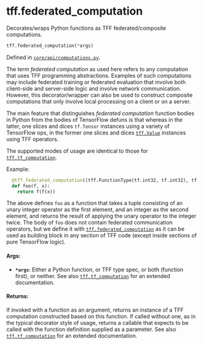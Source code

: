 <div itemscope itemtype="http://developers.google.com/ReferenceObject">
<meta itemprop="name" content="tff.federated_computation" />
<meta itemprop="path" content="Stable" />
</div>

# tff.federated_computation

Decorates/wraps Python functions as TFF federated/composite computations.

```python
tff.federated_computation(*args)
```

Defined in
[`core/api/computations.py`](http://github.com/tensorflow/federated/tree/master/tensorflow_federated/python/core/api/computations.py).

<!-- Placeholder for "Used in" -->

The term *federated computation* as used here refers to any computation that
uses TFF programming abstractions. Examples of such computations may include
federated training or federated evaluation that involve both client-side and
server-side logic and involve network communication. However, this
decorator/wrapper can also be used to construct composite computations that only
involve local processing on a client or on a server.

The main feature that distinguishes *federated computation* function bodies in
Python from the bodies of TensorFlow defuns is that whereas in the latter, one
slices and dices `tf.Tensor` instances using a variety of TensorFlow ops, in the
former one slices and dices <a href="../tff/Value.md"><code>tff.Value</code></a>
instances using TFF operators.

The supported modes of usage are identical to those for
<a href="../tff/tf_computation.md"><code>tff.tf_computation</code></a>.

Example:

```python
  @tff.federated_computation((tff.FunctionType(tf.int32, tf.int32), tf.int32))
  def foo(f, x):
    return f(f(x))
```

The above defines `foo` as a function that takes a tuple consisting of an unary
integer operator as the first element, and an integer as the second element, and
returns the result of applying the unary operator to the integer twice. The body
of `foo` does not contain federated communication operators, but we define it
with
<a href="../tff/federated_computation.md"><code>tff.federated_computation</code></a>
as it can be used as building block in any section of TFF code (except inside
sections of pure TensorFlow logic).

#### Args:

*   <b>`*args`</b>: Either a Python function, or TFF type spec, or both
    (function first), or neither. See also
    <a href="../tff/tf_computation.md"><code>tff.tf_computation</code></a> for
    an extended documentation.

#### Returns:

If invoked with a function as an argument, returns an instance of a TFF
computation constructed based on this function. If called without one, as in the
typical decorator style of usage, returns a callable that expects to be called
with the function definition supplied as a parameter. See also
<a href="../tff/tf_computation.md"><code>tff.tf_computation</code></a> for an
extended documentation.
